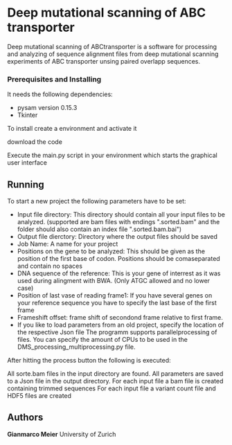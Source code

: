 # Deep mutational scanning of ABC transporter

Deep mutational scanning of ABCtransporter is a software for processing and analyzing of sequence alignment files from deep mutational scanning experiments of ABC transporter unsing paired overlapp sequences.


### Prerequisites and Installing

It needs the following dependencies:
* pysam version 0.15.3
* Tkinter


To install create a environment and activate it

download the code

Execute the main.py script in your environment which starts the graphical user interface


## Running 
To start a new project the following parameters have to be set:
* Input file directory: This directory should contain all your input files to be analyzed. (supported are bam files with endings ".sorted.bam" and the folder should also contain an index file ".sorted.bam.bai")
* Output file dierctory: Directory where the output files should be saved
* Job Name: A name for your project
* Positions on the gene to be analyzed: This should be given as the position of the first base of codon. Positions should be comaseparated and contain no spaces
* DNA sequence of the reference: This is your gene of interrest as it was used during alingment with BWA. (Only ATGC allowed and no lower case)
* Position of last vase of reading frame1: If you have several genes on your reference sequence you have to specify the last base of the first frame
* Frameshift offset: frame shift of secondond frame relative to first frame.
* If you like to load parameters from an old project, specify the location of the respective Json file 
The programm supports parallelprocessing of files. You can specify the amount of CPUs to be used in the DMS_processing_multiprocessing.py file.


After hitting the process button the following is executed:

All sorte.bam files in the input directory are found.
All parameters are saved to a Json file in the output directory.
For each input file a bam file is created containing trimmed sequences
For each input file a variant count file and HDF5 files are created

## Authors

**Gianmarco Meier** University of Zurich 

